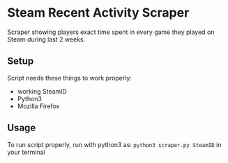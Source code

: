 # Steam Recent Activity Scraper
Scraper showing players exact time spent in every game they played on Steam during last 2 weeks.

## Setup
Script needs these things to work properly:
* working SteamID
* Python3
* Mozilla Firefox

## Usage
To run script properly, run with python3 as:
`python3 scraper.py SteamID`
in your terminal